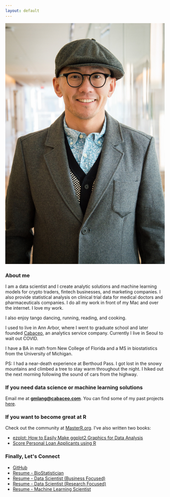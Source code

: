 ```yaml
---
layout: default
---
```


![](image/gmlang.jpg)

### About me

I am a data scientist and I create analytic solutions and machine learning models for crypto traders, fintech businesses, and marketing companies. I also provide statistical analysis on clinical trial data for medical doctors and pharmaceuticals companies. I do all my work in front of my Mac and over the internet. I love my work.

I also enjoy tango dancing, running, reading, and cooking.

I used to live in Ann Arbor, where I went to graduate school and later founded [Cabaceo](https://cabaceo.com), an analytics service company. Currently I live in Seoul to wait out COVID.

I have a BA in math from New College of Florida and a MS in biostatistics from the University of Michigan.

PS: I had a near-death experience at Berthoud Pass. I got lost in the snowy mountains and climbed a tree to stay warm throughout the night. I hiked out the next morning following the sound of cars from the highway.

### If you need data science or machine learning solutions

Email me at **gmlang@cabaceo.com**. You can find some of my past projects [here](https://cabaceo.com/consulting/).

### If you want to become great at R

Check out the community at [MasterR.org](https://masterr.org). I've also written two books:

- [ezplot: How to Easily Make ggplot2 Graphics for Data Analysis](https://leanpub.com/ezplot/)
- [Score Personal Loan Applicants using R](https://leanpub.com/scorepersonalloanapplicantsusingr)

### Finally, Let's Connect

* [GitHub](http://github.com/gmlang)
* [Resume - BioStatistician](https://drive.google.com/file/d/1Gvavv3Vao4r6iPVmjuh2l8dMriGo29Ua/view?usp=sharing)
* [Resume - Data Scientist (Business Focused)](https://drive.google.com/file/d/1sX_x_Hu9L_OvWcQflzUGk0Jjs24wm-H0/view?usp=sharing)
* [Resume - Data Scientist (Research Focused)](https://drive.google.com/file/d/1v0gx1vfVsrEy9cHfLQistq1BCJzvkds7/view?usp=sharing)
* [Resume - Machine Learning Scientist](https://drive.google.com/file/d/1Ea09agBIvVFEdKtgDsaYcD3MTCyZ4hOO/view?usp=sharing)